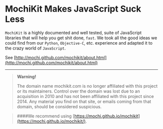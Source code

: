 # MochiKit Makes JavaScript Suck Less

`MochiKit` is a highly documented and well tested, suite of JavaScript libraries that will help you get shit done, `fast`. We took all the good ideas we could find from our `Python`, `Objective-C`, etc. experience and adapted it to the crazy world of `JavaScript`.

See [http://mochi.github.com/mochikit/about.html](http://mochi.github.com/mochikit/about.html)

---
> **Warning!**
> 
>The domain name mochikit.com is no longer affiliated with this project or its maintainers. Control over the domain was lost due to an acquisition in 2010 and has not been affiliated with this project since 2014. Any material you find on that site, or emails coming from that domain, should be considered suspicious.

> ####We recommend using [https://mochi.github.io/mochikit](https://mochi.github.io/mochikit/).